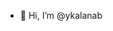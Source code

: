 - 👋 Hi, I’m @ykalanab


<!---
ykalanab/ykalanab is a ✨ special ✨ repository because its `README.md` (this file) appears on your GitHub profile.
You can click the Preview link to take a look at your changes.
--->

